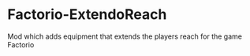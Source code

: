 # Factorio-ExtendoReach
Mod which adds equipment that extends the players reach for the game Factorio
